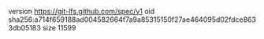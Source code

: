 version https://git-lfs.github.com/spec/v1
oid sha256:a714f659188ad004582664f7a9a85315150f27ae464095d02fdce8633db05183
size 11599
